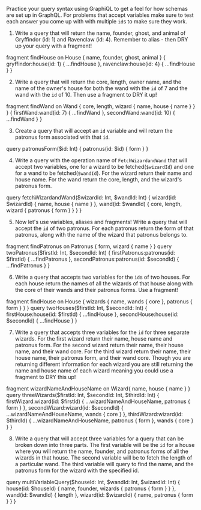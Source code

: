 Practice your query syntax using GraphiQL to get a feel for how schemas are set up in GraphQL. For problems that accept variables make sure to test each answer you come up with with multiple `id`s to make sure they work.

1. Write a query that will return the name, founder, ghost, and animal of Gryffindor (id: 1) and Ravenclaw (id: 4). Remember to alias - then DRY up your query with a fragment!

fragment findHouse on House {
  name,
  founder,
  ghost,
  animal
}
{
  gryffindor:house(id: 1) {
    ...findHouse
  },
  ravenclaw:house(id: 4) {
    ...findHouse
  }
}

2. Write a query that will return the core, length, owner name, and the name of the owner's house for both the wand with the `id` of 7 and the wand with the `id` of 10. Then use a fragment to DRY it up!

fragment findWand on Wand {
  core,
  length,
  wizard {
    name,
    house {
      name
    }
  }
}
{
  firstWand:wand(id: 7) {
    ...findWand
  },
  secondWand:wand(id: 10) {
    ...findWand
  }
}

3. Create a query that will accept an `id` variable and will return the patronus form associated with that `id`.

query patronusForm($id: Int) {
  patronus(id: $id) {
    form
  }
}

4. Write a query with the operation name of `FetchWizardandWand` that will accept two variables, one for a wizard to be fetched(`$wizardId`) and one for a wand to be fetched(`$wandId`). For the wizard return their name and house name. For the wand return the core, length, and the wizard's patronus form.

query fetchWizardandWand($wizardId: Int, $wandId: Int) {
  wizard(id: $wizardId) {
    name,
    house {
      name
    }
  },
  wand(id: $wandId) {
    core,
    length,
    wizard {
      patronus {
        form
      }
    }
  }
}

5. Now let's use variables, aliases and fragments! Write a query that will accept the `id` of two patronus. For each patronus return the form of that patronus, along with the name of the wizard that patronus belongs to.

fragment findPatronus on Patronus {
  form,
  wizard {
    name
  }
}
query twoPatronus($firstId: Int, $secondId: Int) {
  firstPatronus:patronus(id: $firstId) {
    ...findPatronus
  },
  secondPatronus:patronus(id: $secondId) {
    ...findPatronus
  }
}

6. Write a query that accepts two variables for the `id`s of two houses. For each house return the names of all the wizards of that house along with the core of their wands and their patronus forms. Use a fragment!

fragment findHouse on House {
  wizards {
    name,
    wands {
      core
    },
    patronus {
      form
    }
  }
}
query twoHouses($firstId: Int, $secondId: Int) {
  firstHouse:house(id: $firstId) {
    ...findHouse
  },
  secondHouse:house(id: $secondId) {
    ...findHouse
  }
}

7. Write a query that accepts three variables for the `id` for three separate wizards. For the first wizard return their name, house name and patronus form. For the second wizard return their name, their house name, and their wand core. For the third wizard return their name, their house name, their patronus form, and their wand core. Though you are returning different information for each wizard you are still returning the name and house name of each wizard meaning you could use a fragment to DRY this up!

fragment wizardNameAndHouseName on Wizard{
  name,
  house {
    name
  }
}
query threeWizards($firstId: Int, $secondId: Int, $thirdId: Int) {
  firstWizard:wizard(id: $firstId) {
    ...wizardNameAndHouseName,
    patronus {
      form
    }
  },
  secondWizard:wizard(id: $secondId) {
    ...wizardNameAndHouseName,
    wands {
      core
    }
  },
  thirdWizard:wizard(id: $thirdId) {
    ...wizardNameAndHouseName,
    patronus {
      form
    },
    wands {
      core
    }
  }
}

8. Write a query that will accept three variables for a query that can be broken down into three parts. The first variable will be the `id` for a house where you will return the name, founder, and patronus forms of all the wizards in that house. The second variable will be to fetch the length of a particular wand. The third variable will query to find the name, and the patronus form for the wizard with the specified id.

query multiVariableQuery($houseId: Int, $wandId: Int, $wizardId: Int) {
  house(id: $houseId) {
    name,
    founder,
    wizards {
      patronus {
        form
      }
    }
  },
  wand(id: $wandId) {
    length
  },
  wizard(id: $wizardId) {
    name,
    patronus {
      form
    }
  }
}
